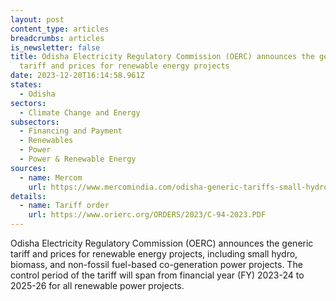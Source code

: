 ```yaml
---
layout: post
content_type: articles
breadcrumbs: articles
is_newsletter: false
title: Odisha Electricity Regulatory Commission (OERC) announces the generic
  tariff and prices for renewable energy projects
date: 2023-12-20T16:14:58.961Z
states:
  - Odisha
sectors:
  - Climate Change and Energy
subsectors:
  - Financing and Payment
  - Renewables
  - Power
  - Power & Renewable Energy
sources:
  - name: Mercom
    url: https://www.mercomindia.com/odisha-generic-tariffs-small-hydro
details:
  - name: Tariff order
    url: https://www.orierc.org/ORDERS/2023/C-94-2023.PDF
---
```

Odisha Electricity Regulatory Commission (OERC) announces the generic tariff and prices for renewable energy projects, including small hydro, biomass, and non-fossil fuel-based co-generation power projects. The control period of the tariff will span from financial year (FY) 2023-24 to 2025-26 for all renewable power projects.
